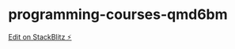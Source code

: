 # programming-courses-qmd6bm

[Edit on StackBlitz ⚡️](https://stackblitz.com/edit/programming-courses-qmd6bm)
